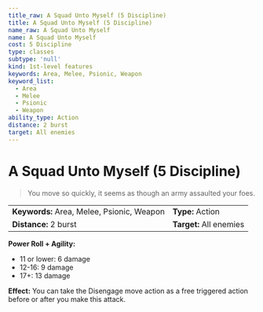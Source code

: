 ```yaml
---
title_raw: A Squad Unto Myself (5 Discipline)
title: A Squad Unto Myself (5 Discipline)
name_raw: A Squad Unto Myself
name: A Squad Unto Myself
cost: 5 Discipline
type: classes
subtype: 'null'
kind: 1st-level features
keywords: Area, Melee, Psionic, Weapon
keyword_list:
  - Area
  - Melee
  - Psionic
  - Weapon
ability_type: Action
distance: 2 burst
target: All enemies
---
```


# A Squad Unto Myself (5 Discipline)

> You move so quickly, it seems as though an army assaulted your foes.

|                                            |                         |
| :----------------------------------------- | :---------------------- |
| **Keywords:** Area, Melee, Psionic, Weapon | **Type:** Action        |
| **Distance:** 2 burst                      | **Target:** All enemies |

**Power Roll + Agility:**

- 11 or lower: 6 damage
- 12-16: 9 damage
- 17+: 13 damage

**Effect:** You can take the Disengage move action as a free triggered action before or after you make this attack.
